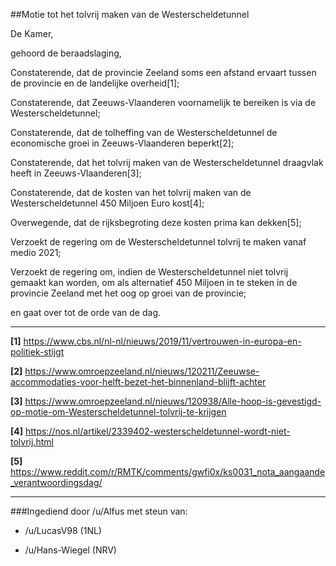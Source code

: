 ##Motie tot het tolvrij maken van de Westerscheldetunnel 
 
De Kamer,


gehoord de beraadslaging,

Constaterende, dat de provincie Zeeland soms een afstand ervaart tussen de provincie en de landelijke overheid[1];

Constaterende, dat Zeeuws-Vlaanderen voornamelijk te bereiken is via de Westerscheldetunnel;

Constaterende, dat de tolheffing van de Westerscheldetunnel de economische groei in Zeeuws-Vlaanderen beperkt[2];

Constaterende, dat het tolvrij maken van de Westerscheldetunnel draagvlak heeft in Zeeuws-Vlaanderen[3];

Constaterende, dat de kosten van het tolvrij maken van de Westerscheldetunnel 450 Miljoen Euro kost[4];

Overwegende, dat de rijksbegroting deze kosten prima kan dekken[5];

Verzoekt de regering om de Westerscheldetunnel tolvrij te maken vanaf medio 2021;

Verzoekt de regering om, indien de Westerscheldetunnel niet tolvrij gemaakt kan worden,  om als alternatief 450 Miljoen in te steken in de provincie Zeeland met het oog op groei van de provincie;

en gaat over tot de orde van de dag.

---

**[1]** https://www.cbs.nl/nl-nl/nieuws/2019/11/vertrouwen-in-europa-en-politiek-stijgt

**[2]** https://www.omroepzeeland.nl/nieuws/120211/Zeeuwse-accommodaties-voor-helft-bezet-het-binnenland-blijft-achter

**[3]** https://www.omroepzeeland.nl/nieuws/120938/Alle-hoop-is-gevestigd-op-motie-om-Westerscheldetunnel-tolvrij-te-krijgen

**[4]** https://nos.nl/artikel/2339402-westerscheldetunnel-wordt-niet-tolvrij.html

**[5]** https://www.reddit.com/r/RMTK/comments/gwfi0x/ks0031_nota_aangaande_verantwoordingsdag/

---

###Ingediend door /u/Alfus met steun van:

- /u/LucasV98 (1NL)

- /u/Hans-Wiegel (NRV)
